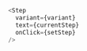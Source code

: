 ```javascript
  <Step
    variant={variant}
    text={currentStep}
    onClick={setStep}
  />
```


